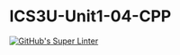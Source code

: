 # ICS3U-Unit1-04-CPP

[![GitHub's Super Linter](https://github.com/Joshua-Yeung-2/ICS3U-Unit1-04-CP/workflows/GitHub's%20Super%20Linter/badge.svg)](https://github.com/Joshua-Yeung-2/ICS3U-Unit1-04-CP/actions)
